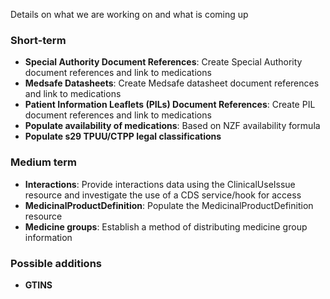 Details on what we are working on and what is coming up

### Short-term

- **Special Authority Document References**: Create Special Authority document references and link to medications
- **Medsafe Datasheets**: Create Medsafe datasheet document references and link to medications
- **Patient Information Leaflets (PILs) Document References**: Create PIL document references and link to medications
- **Populate availability of medications**: Based on NZF availability formula
- **Populate s29 TPUU/CTPP legal classifications**

### Medium term

- **Interactions**: Provide interactions data using the ClinicalUseIssue resource and investigate the use of a CDS service/hook for access
- **MedicinalProductDefinition**: Populate the MedicinalProductDefinition resource
- **Medicine groups**: Establish a method of distributing medicine group information

### Possible additions

- **GTINS**
